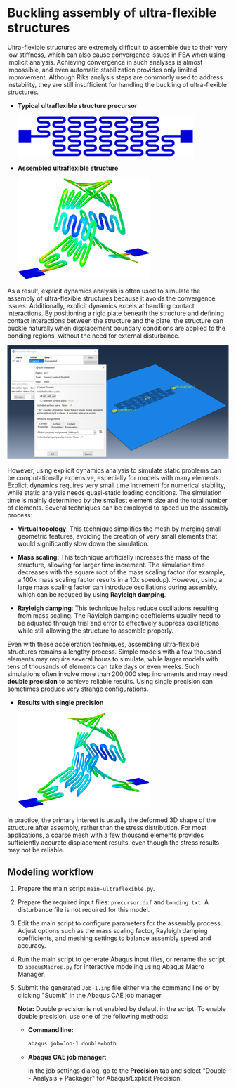 # Buckling assembly of ultra-flexible structures

Ultra-flexible structures are extremely difficult to assemble due to their very low stiffness, which can also cause convergence issues in FEA when using implicit analysis. Achieving convergence in such analyses is almost impossible, and even automatic stabilization provides only limited improvement. Although Riks analysis steps are commonly used to address instability, they are still insufficient for handling the buckling of ultra-flexible structures.

- **Typical ultraflexible structure precursor**

  <img src="./assets/ultraflexible_precursor.png" width="400">

- **Assembled ultraflexible structure**

  <img src="./assets/job_1.png" width="300">

As a result, explicit dynamics analysis is often used to simulate the assembly of ultra-flexible structures because it avoids the convergence issues. Additionally, explicit dynamics excels at handling contact interactions. By positioning a rigid plate beneath the structure and defining contact interactions between the structure and the plate, the structure can buckle naturally when displacement boundary conditions are applied to the bonding regions, without the need for external disturbance.

<img src="./assets/contact_interaction.png" width="600">

However, using explicit dynamics analysis to simulate static problems can be computationally expensive, especially for models with many elements. Explicit dynamics requires very small time increment for numerical stability, while static analysis needs quasi-static loading conditions. The simulation time is mainly determined by the smallest element size and the total number of elements. Several techniques can be employed to speed up the assembly process:

- **Virtual topology**: This technique simplifies the mesh by merging small geometric features, avoiding the creation of very small elements that would significantly slow down the simulation.

- **Mass scaling**: This technique artificially increases the mass of the structure, allowing for larger time increment. The simulation time decreases with the square root of the mass scaling factor (for example, a 100x mass scaling factor results in a 10x speedup). However, using a large mass scaling factor can introduce oscillations during assembly, which can be reduced by using **Rayleigh damping**.

- **Rayleigh damping**: This technique helps reduce oscillations resulting from mass scaling. The Rayleigh damping coefficients usually need to be adjusted through trial and error to effectively suppress oscillations while still allowing the structure to assemble properly.

Even with these acceleration techniques, assembling ultra-flexible structures remains a lengthy process. Simple models with a few thousand elements may require several hours to simulate, while larger models with tens of thousands of elements can take days or even weeks. Such simulations often involve more than 200,000 step increments and may need **double precision** to achieve reliable results. Using single precision can sometimes produce very strange configurations.

- **Results with single precision**

  <img src="./assets/single_precision.png" width="300">

In practice, the primary interest is usually the deformed 3D shape of the structure after assembly, rather than the stress distribution. For most applications, a coarse mesh with a few thousand elements provides sufficiently accurate displacement results, even though the stress results may not be reliable.

## Modeling workflow

1. Prepare the main script `main-ultraflexible.py`.

2. Prepare the required input files: `precursor.dxf` and `bonding.txt`. A disturbance file is not required for this model.

3. Edit the main script to configure parameters for the assembly process. Adjust options such as the mass scaling factor, Rayleigh damping coefficients, and meshing settings to balance assembly speed and accuracy.

4. Run the main script to generate Abaqus input files, or rename the script to `abaqusMacros.py` for interactive modeling using Abaqus Macro Manager.

5. Submit the generated `Job-1.inp` file either via the command line or by clicking "Submit" in the Abaqus CAE job manager.

    **Note:** Double precision is not enabled by default in the script. To enable double precision, use one of the following methods:

    - **Command line:**  

      ```bash
      abaqus job=Job-1 double=both
      ```

    - **Abaqus CAE job manager:**  

        In the job settings dialog, go to the **Precision** tab and select "Double - Analysis + Packager" for Abaqus/Explicit Precision.
